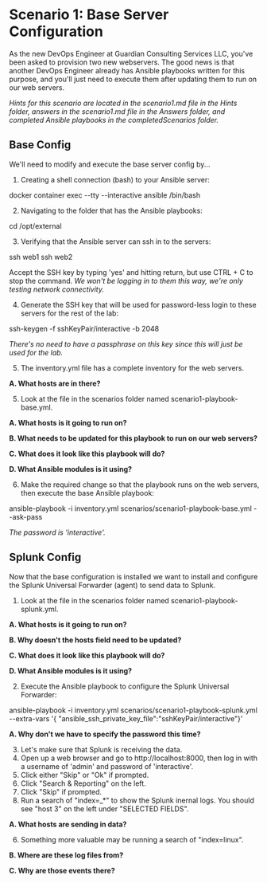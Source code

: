 # Scenario 1: Base Server Configuration

As the new DevOps Engineer at Guardian Consulting Services LLC, you've been asked to provision two new webservers.  The good news is that another DevOps Engineer already has Ansible playbooks written for this purpose, and you'll just need to execute them after updating them to run on our web servers.

 _Hints for this scenario are located in the scenario1.md file in the Hints folder, answers in the scenario1.md file in the Answers folder, and completed Ansible playbooks in the completedScenarios folder._

## Base Config
We'll need to modify and execute the base server config by...

1. Creating a shell connection (bash) to your Ansible server:

  docker container exec --tty --interactive ansible /bin/bash

2. Navigating to the folder that has the Ansible playbooks:

  cd /opt/external

3. Verifying that the Ansible server can ssh in to the servers:

  ssh web1
  ssh web2

  Accept the SSH key by typing 'yes' and hitting return, but use CTRL + C to stop the command.  _We won't be logging in to them this way, we're only testing network connectivity._

4. Generate the SSH key that will be used for password-less login to these servers for the rest of the lab:

  ssh-keygen -f sshKeyPair/interactive -b 2048

  _There's no need to have a passphrase on this key since this will just be used for the lab._

5. The inventory.yml file has a complete inventory for the web servers.

  **A. What hosts are in there?**

5. Look at the file in the scenarios folder named scenario1-playbook-base.yml.

  **A. What hosts is it going to run on?**

  **B. What needs to be updated for this playbook to run on our web servers?**

  **C. What does it look like this playbook will do?**

  **D. What Ansible modules is it using?**

6. Make the required change so that the playbook runs on the web servers, then execute the base Ansible playbook:

  ansible-playbook -i inventory.yml scenarios/scenario1-playbook-base.yml --ask-pass

  _The password is 'interactive'._

## Splunk Config
Now that the base configuration is installed we want to install and configure the Splunk Universal Forwarder (agent) to send data to Splunk.

1. Look at the file in the scenarios folder named scenario1-playbook-splunk.yml.

  **A. What hosts is it going to run on?**

  **B. Why doesn't the hosts field need to be updated?**

  **C. What does it look like this playbook will do?**

  **D. What Ansible modules is it using?**

2. Execute the Ansible playbook to configure the Splunk Universal Forwarder:

  ansible-playbook -i inventory.yml scenarios/scenario1-playbook-splunk.yml --extra-vars '{ "ansible_ssh_private_key_file":"sshKeyPair/interactive"}'

  **A. Why don't we have to specify the password this time?**

3. Let's make sure that Splunk is receiving the data.  
  1. Open up a web browser and go to http://localhost:8000, then log in with a username of 'admin' and password of 'interactive'.
  2. Click either "Skip" or "Ok" if prompted.
  3. Click "Search & Reporting" on the left.
  4. Click "Skip" if prompted.
  5. Run a search of "index=_*" to show the Splunk inernal logs.  You should see "host 3" on the left under "SELECTED FIELDS".

  **A. What hosts are sending in data?**

  6. Something more valuable may be running a search of "index=linux".

  **B. Where are these log files from?**

  **C. Why are those events there?**
